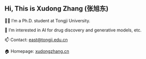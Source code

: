 ## Hi, This is Xudong Zhang (张旭东)

👨‍🎓 I’m a Ph.D. student at Tongji University.

👀 I’m interested in AI for drug discovery and generative models, etc.

📫 Contact: east@tongji.edu.cn

🏠 Homepage: [xudongzhang.cn](https://xudongzhang.cn/)
